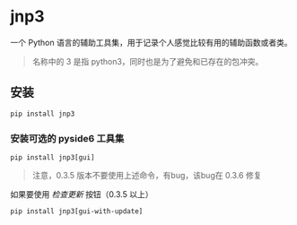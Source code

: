 # jnp3

一个 Python 语言的辅助工具集，用于记录个人感觉比较有用的辅助函数或者类。

> 名称中的 3 是指 python3，同时也是为了避免和已存在的包冲突。

## 安装

```sh
pip install jnp3
```

### 安装可选的 pyside6 工具集

```shell
pip install jnp3[gui]
```

> 注意，0.3.5 版本不要使用上述命令，有bug，该bug在 0.3.6 修复

如果要使用 *检查更新* 按钮（0.3.5 以上）

```shell
pip install jnp3[gui-with-update]
```
